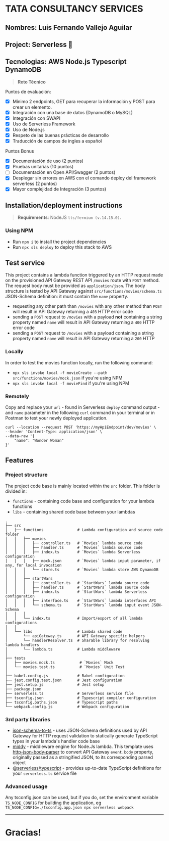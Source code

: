 # TATA CONSULTANCY SERVICES

## Nombres: Luis Fernando Vallejo Aguilar 
## Project: Serverless  🚀
## Tecnologias: AWS Node.js Typescript DynamoDB 

> **Reto Técnico** 

Puntos de evaluación:

* [x] Mínimo 2 endpoints, GET para recuperar la información y POST para crear un elemento.
* [x] Integración con una base de datos (DynamoDB o MySQL)
* [x] Integración con SWAPI
* [x] Uso de Serverless Framework
* [x] Uso de Node.js
* [x] Respeto de las buenas prácticas de desarrollo
* [x] Traducción de campos de ingles a español

Puntos Bonus

* [x] Documentación de uso (2 puntos)
* [x] Pruebas unitarias (10 puntos)
* [ ] Documentación en Open API/Swagger (2 puntos)
* [x] Desplegar sin errores en AWS con el comando deploy del framework serverless (2 puntos)
* [x] Mayor complejidad de Integración (3 puntos)

## Installation/deployment instructions

> **Requirements**: NodeJS `lts/fermium (v.14.15.0)`.

### Using NPM

- Run `npm i` to install the project dependencies
- Run `npx sls deploy` to deploy this stack to AWS

## Test service

This project contains a lambda function triggered by an HTTP request made on the provisioned API Gateway REST API `/movies` route with `POST` method. The request body must be provided as `application/json`. The body structure is tested by API Gateway against `src/functions/movies/schema.ts` JSON-Schema definition: it must contain the `name` property.

- requesting any other path than `/movies` with any other method than `POST` will result in API Gateway returning a `403` HTTP error code
- sending a `POST` request to `/movies` with a payload **not** containing a string property named `name` will result in API Gateway returning a `400` HTTP error code
- sending a `POST` request to `/movies` with a payload containing a string property named `name` will result in API Gateway returning a `200` HTTP 

### Locally

In order to test the movies function locally, run the following command:

- `npx sls invoke local -f movieCreate --path src/functions/movies/mock.json` if you're using NPM
- `npx sls invoke local -f movieFind` if you're using NPM

### Remotely

Copy and replace your `url` - found in Serverless `deploy` command output - and `name` parameter in the following `curl` command in your terminal or in Postman to test your newly deployed application.

```
curl --location --request POST 'https://myApiEndpoint/dev/movies' \
--header 'Content-Type: application/json' \
--data-raw '{
    "name": "Wonder Woman"
}'
```

##  Features

### Project structure

The project code base is mainly located within the `src` folder. This folder is divided in:

- `functions` - containing code base and configuration for your lambda functions
- `libs` - containing shared code base between your lambdas

```
.
├── src
│   ├── functions               # Lambda configuration and source code folder
│   │   ├── movies
│   │   │   ├── controller.ts   # `Movies` lambda source code
│   │   │   ├── handler.ts      # `Movies` lambda source code
│   │   │   ├── index.ts        # `Movies` lambda Serverless configuration
│   │   │   ├── mock.json       # `Movies` lambda input parameter, if any, for local invocation
│   │   │   └── store.ts        # `Movies` lambda store AWS DynamoDB
│   │   │
│   │   ├── startWars
│   │   │   ├── controller.ts   # `StartWars` lambda source code
│   │   │   ├── handler.ts      # `StartWars` lambda source code
│   │   │   ├── index.ts        # `StartWars` lambda Serverless configuration
│   │   │   ├── interface.ts    # `StartWars` lambda interfaces API
│   │   │   └── schema.ts       # `StartWars` lambda input event JSON-Schema
│   │   │
│   │   └── index.ts            # Import/export of all lambda configurations
│   │
│   └── libs                    # Lambda shared code
│       └── apiGateway.ts       # API Gateway specific helpers
│       └── handlerResolver.ts  # Sharable library for resolving lambda handlers
│       └── lambda.ts           # Lambda middleware
│
├── tests
│   ├── movies.mock.ts           # `Movies` Mock
│   └── movies.test.ts           # `Movies` Unit Test
│
├── babel.config.js             # Babel configuration
├── jest.config.test.json       # Jest configuration
├── jest.setup.js               # Jest setup
├── package.json
├── serverless.ts               # Serverless service file
├── tsconfig.json               # Typescript compiler configuration
├── tsconfig.paths.json         # Typescript paths
└── webpack.config.js           # Webpack configuration
```

### 3rd party libraries

- [json-schema-to-ts](https://github.com/ThomasAribart/json-schema-to-ts) - uses JSON-Schema definitions used by API Gateway for HTTP request validation to statically generate TypeScript types in your lambda's handler code base
- [middy](https://github.com/middyjs/middy) - middleware engine for Node.Js lambda. This template uses [http-json-body-parser](https://github.com/middyjs/middy/tree/master/packages/http-json-body-parser) to convert API Gateway `event.body` property, originally passed as a stringified JSON, to its corresponding parsed object
- [@serverless/typescript](https://github.com/serverless/typescript) - provides up-to-date TypeScript definitions for your `serverless.ts` service file

### Advanced usage

Any tsconfig.json can be used, but if you do, set the environment variable `TS_NODE_CONFIG` for building the application, eg `TS_NODE_CONFIG=./tsconfig.app.json npx serverless webpack`

---

# Gracias!